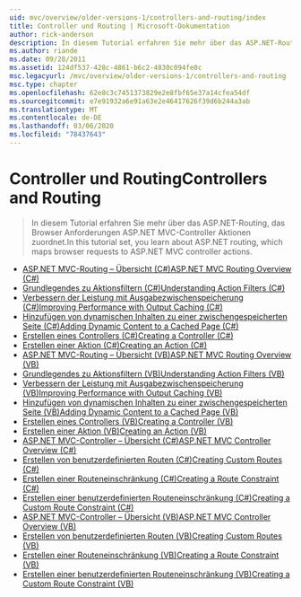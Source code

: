 ```yaml
---
uid: mvc/overview/older-versions-1/controllers-and-routing/index
title: Controller und Routing | Microsoft-Dokumentation
author: rick-anderson
description: In diesem Tutorial erfahren Sie mehr über das ASP.NET-Routing, das Browser Anforderungen ASP.NET MVC-Controller Aktionen zuordnet.
ms.author: riande
ms.date: 09/28/2011
ms.assetid: 124df537-428c-4861-b6c2-4830c094fe0c
msc.legacyurl: /mvc/overview/older-versions-1/controllers-and-routing
msc.type: chapter
ms.openlocfilehash: 62e8c3c7451373829e2e8fbf65e37a14cfea54df
ms.sourcegitcommit: e7e91932a6e91a63e2e46417626f39d6b244a3ab
ms.translationtype: MT
ms.contentlocale: de-DE
ms.lasthandoff: 03/06/2020
ms.locfileid: "78437643"
---
```

# <a name="controllers-and-routing"></a><span data-ttu-id="51a2b-103">Controller und Routing</span><span class="sxs-lookup"><span data-stu-id="51a2b-103">Controllers and Routing</span></span>

> <span data-ttu-id="51a2b-104">In diesem Tutorial erfahren Sie mehr über das ASP.NET-Routing, das Browser Anforderungen ASP.NET MVC-Controller Aktionen zuordnet.</span><span class="sxs-lookup"><span data-stu-id="51a2b-104">In this tutorial set, you learn about ASP.NET routing, which maps browser requests to ASP.NET MVC controller actions.</span></span>

- [<span data-ttu-id="51a2b-105">ASP.NET MVC-Routing – Übersicht (C#)</span><span class="sxs-lookup"><span data-stu-id="51a2b-105">ASP.NET MVC Routing Overview (C#)</span></span>](asp-net-mvc-routing-overview-cs.md)
- [<span data-ttu-id="51a2b-106">Grundlegendes zu Aktionsfiltern (C#)</span><span class="sxs-lookup"><span data-stu-id="51a2b-106">Understanding Action Filters (C#)</span></span>](understanding-action-filters-cs.md)
- [<span data-ttu-id="51a2b-107">Verbessern der Leistung mit Ausgabezwischenspeicherung (C#)</span><span class="sxs-lookup"><span data-stu-id="51a2b-107">Improving Performance with Output Caching (C#)</span></span>](improving-performance-with-output-caching-cs.md)
- [<span data-ttu-id="51a2b-108">Hinzufügen von dynamischen Inhalten zu einer zwischengespeicherten Seite (C#)</span><span class="sxs-lookup"><span data-stu-id="51a2b-108">Adding Dynamic Content to a Cached Page (C#)</span></span>](adding-dynamic-content-to-a-cached-page-cs.md)
- [<span data-ttu-id="51a2b-109">Erstellen eines Controllers (C#)</span><span class="sxs-lookup"><span data-stu-id="51a2b-109">Creating a Controller (C#)</span></span>](creating-a-controller-cs.md)
- [<span data-ttu-id="51a2b-110">Erstellen einer Aktion (C#)</span><span class="sxs-lookup"><span data-stu-id="51a2b-110">Creating an Action (C#)</span></span>](creating-an-action-cs.md)
- [<span data-ttu-id="51a2b-111">ASP.NET MVC-Routing – Übersicht (VB)</span><span class="sxs-lookup"><span data-stu-id="51a2b-111">ASP.NET MVC Routing Overview (VB)</span></span>](asp-net-mvc-routing-overview-vb.md)
- [<span data-ttu-id="51a2b-112">Grundlegendes zu Aktionsfiltern (VB)</span><span class="sxs-lookup"><span data-stu-id="51a2b-112">Understanding Action Filters (VB)</span></span>](understanding-action-filters-vb.md)
- [<span data-ttu-id="51a2b-113">Verbessern der Leistung mit Ausgabezwischenspeicherung (VB)</span><span class="sxs-lookup"><span data-stu-id="51a2b-113">Improving Performance with Output Caching (VB)</span></span>](improving-performance-with-output-caching-vb.md)
- [<span data-ttu-id="51a2b-114">Hinzufügen von dynamischen Inhalten zu einer zwischengespeicherten Seite (VB)</span><span class="sxs-lookup"><span data-stu-id="51a2b-114">Adding Dynamic Content to a Cached Page (VB)</span></span>](adding-dynamic-content-to-a-cached-page-vb.md)
- [<span data-ttu-id="51a2b-115">Erstellen eines Controllers (VB)</span><span class="sxs-lookup"><span data-stu-id="51a2b-115">Creating a Controller (VB)</span></span>](creating-a-controller-vb.md)
- [<span data-ttu-id="51a2b-116">Erstellen einer Aktion (VB)</span><span class="sxs-lookup"><span data-stu-id="51a2b-116">Creating an Action (VB)</span></span>](creating-an-action-vb.md)
- [<span data-ttu-id="51a2b-117">ASP.NET MVC-Controller – Übersicht (C#)</span><span class="sxs-lookup"><span data-stu-id="51a2b-117">ASP.NET MVC Controller Overview (C#)</span></span>](aspnet-mvc-controllers-overview-cs.md)
- [<span data-ttu-id="51a2b-118">Erstellen von benutzerdefinierten Routen (C#)</span><span class="sxs-lookup"><span data-stu-id="51a2b-118">Creating Custom Routes (C#)</span></span>](creating-custom-routes-cs.md)
- [<span data-ttu-id="51a2b-119">Erstellen einer Routeneinschränkung (C#)</span><span class="sxs-lookup"><span data-stu-id="51a2b-119">Creating a Route Constraint (C#)</span></span>](creating-a-route-constraint-cs.md)
- [<span data-ttu-id="51a2b-120">Erstellen einer benutzerdefinierten Routeneinschränkung (C#)</span><span class="sxs-lookup"><span data-stu-id="51a2b-120">Creating a Custom Route Constraint (C#)</span></span>](creating-a-custom-route-constraint-cs.md)
- [<span data-ttu-id="51a2b-121">ASP.NET MVC-Controller – Übersicht (VB)</span><span class="sxs-lookup"><span data-stu-id="51a2b-121">ASP.NET MVC Controller Overview (VB)</span></span>](asp-net-mvc-controller-overview-vb.md)
- [<span data-ttu-id="51a2b-122">Erstellen von benutzerdefinierten Routen (VB)</span><span class="sxs-lookup"><span data-stu-id="51a2b-122">Creating Custom Routes (VB)</span></span>](creating-custom-routes-vb.md)
- [<span data-ttu-id="51a2b-123">Erstellen einer Routeneinschränkung (VB)</span><span class="sxs-lookup"><span data-stu-id="51a2b-123">Creating a Route Constraint (VB)</span></span>](creating-a-route-constraint-vb.md)
- [<span data-ttu-id="51a2b-124">Erstellen einer benutzerdefinierten Routeneinschränkung (VB)</span><span class="sxs-lookup"><span data-stu-id="51a2b-124">Creating a Custom Route Constraint (VB)</span></span>](creating-a-custom-route-constraint-vb.md)
